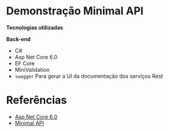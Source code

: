 # Demonstração Minimal API

**Tecnologias utilizadas**

**Back-end**
- C#
- Asp Net Core 6.0
- EF Core
- MiniValidation
- `swagger` Para gerar a UI da documentação dos serviços Rest

# Referências 
- [Asp Net Core 6.0](https://docs.microsoft.com/en-us/aspnet/core/release-notes/aspnetcore-6.0?view=aspnetcore-6.0)
- [Minimal API](https://docs.microsoft.com/en-us/aspnet/core/fundamentals/minimal-apis?view=aspnetcore-6.0)
